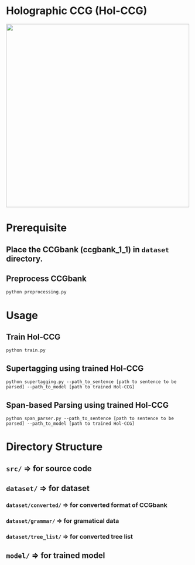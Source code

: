 # Holographic CCG (Hol-CCG)
<img src="https://github.com/Ryosuke-Yamaki/Hol-CCG/assets/71750653/8f3538ed-b228-4351-aa5a-8e09abc98bd7" width="500px">

# Prerequisite
## Place the CCGbank (ccgbank_1_1) in `dataset` directory.
## Preprocess CCGbank
```
python preprocessing.py
```

# Usage

## Train Hol-CCG
```
python train.py
```

## Supertagging using trained Hol-CCG
```
python supertagging.py --path_to_sentence [path to sentence to be parsed] --path_to_model [path to trained Hol-CCG]
```

## Span-based Parsing using trained Hol-CCG
```
python span_parser.py --path_to_sentence [path to sentence to be parsed] --path_to_model [path to trained Hol-CCG]
```

# Directory Structure
## `src/` => for source code

## `dataset/` => for dataset
### `dataset/converted/` => for converted format of CCGbank
### `dataset/grammar/` => for gramatical data 
### `dataset/tree_list/` => for converted tree list

## `model/` => for trained model
